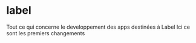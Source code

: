 # label
Tout ce qui concerne le developpement des apps destinées à Label
Ici ce sont les premiers changements
